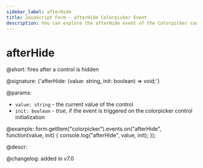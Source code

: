 ```yaml
---
sidebar_label: afterHide
title: JavaScript Form - afterHide Colorpicker Event 
description: You can explore the afterHide event of the Colorpicker control of Form in the documentation of the DHTMLX JavaScript UI library. Browse developer guides and API reference, try out code examples and live demos, and download a free 30-day evaluation version of DHTMLX Suite.
---
```


# afterHide

@short: fires after a control is hidden

@signature: {'afterHide: (value: string, init: boolean) => void;'}

@params:
- `value: string` - the current value of the control
- `init: boolean` - *true*, if the event is triggered on the colorpicker control initialization

@example:
form.getItem("colorpicker").events.on("afterHide", function(value, init) {
    console.log("afterHide", value, init);
});

@descr:

@changelog: added in v7.0
